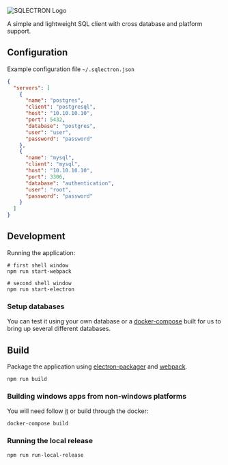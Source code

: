 ![SQLECTRON Logo](https://www.dropbox.com/s/w5tst4x2c34umxm/SQLECTRON-200px.png?raw=1)

A simple and lightweight SQL client with cross database and platform support.

## Configuration

Example configuration file `~/.sqlectron.json`
```json
{
  "servers": [
    {
      "name": "postgres",
      "client": "postgresql",
      "host": "10.10.10.10",
      "port": 5432,
      "database": "postgres",
      "user": "user",
      "password": "password"
    },
    {
      "name": "mysql",
      "client": "mysql",
      "host": "10.10.10.10",
      "port": 3306,
      "database": "authentication",
      "user": "root",
      "password": "password"
    }
  ]
}
```

## Development

Running the application:

```shell
# first shell window
npm run start-webpack

# second shell window
npm run start-electron
```

### Setup databases

You can test it using your own database or a [docker-compose](https://github.com/sqlectron/sqlectron-databases) built for us to bring up several different databases.


## Build

Package the application using [electron-packager](https://github.com/maxogden/electron-packager) and [webpack](https://webpack.github.io/).

```shell
npm run build
```

### Building windows apps from non-windows platforms

You will need follow [it](https://github.com/maxogden/electron-packager#building-windows-apps-from-non-windows-platforms) or build through the docker:

```shell
docker-compose build
```

### Running the local release

```shell
npm run run-local-release
```
